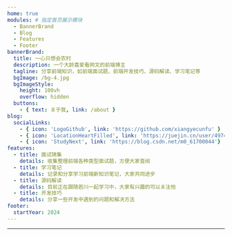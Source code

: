 ```yaml
---
home: true
modules: # 指定首页展示模块
  - BannerBrand
  - Blog
  - Features
  - Footer
bannerBrand:
  title: 一心只想会农村
  description: 一个大龄喜爱看网文的前端博主
  tagline: 分享前端知识，如前端面试题、前端开发技巧、源码解读、学习笔记等
  bgImage: /bg-4.jpg
  bgImageStyle: 
    height: 100vh
    overflow: hidden
  buttons:
    - { text: 关于我, link: /about }
blog:
  socialLinks:
    - { icon: 'LogoGithub', link: 'https://github.com/xiangyecunfu' }
    - { icon: 'LocationHeartFilled', link: 'https://juejin.cn/user/497418932333127' }
    - { icon: 'StudyNext', link: 'https://blog.csdn.net/m0_61700044'}
features:
  - title: 面试锦集
    details: 收集整理前端各种类型面试题，方便大家查阅
  - title: 学习笔记
    details: 记录和分享学习前端新知识笔记，大家共同进步
  - title: 源码解读
    details: 目前正在跟随若川一起学习中，大家有兴趣的可以关注他
  - title: 开发技巧
    details: 分享一些开发中遇到的问题和解决方法   
footer:
  startYear: 2024
---
```


<style>
  .home .hero img {
    max-width: 200px;
    margin: 0 auto 2rem;
  }
</style>
---
